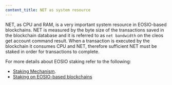 ```yaml
---
content_title: NET as system resource
---
```


NET, as CPU and RAM, is a very important system resource in EOSIO-based blockchains. NET is measured by the byte size of the transactions saved in the blockchain database and it is referred to as `net bandwidth` on the cleos get account command result. When a transaction is executed by the blockchain it consumes CPU and NET, therefore sufficient NET must be staked in order for transactions to complete.

For more details about EOSIO staking refer to the following:
* [Staking Mechanism](https://developers.eos.io/welcome/latest/overview/technical_features#staking-mechanism).
* [Staking on EOSIO-based blockchains](05_stake.md)
